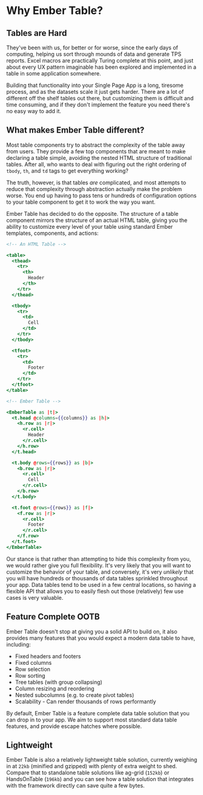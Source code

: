 # Why Ember Table?

## Tables are Hard

They've been with us, for better or for worse, since the early
days of computing, helping us sort through mounds of data and generate TPS
reports. Excel macros are practically Turing complete at this point, and just
about every UX pattern imaginable has been explored and implemented in a table
in some application somewhere.

Building that functionality into your Single Page App is a long, tiresome
process, and as the datasets scale it just gets harder. There are a lot of
different off the shelf tables out there, but customizing them is difficult and
time consuming, and if they don't implement the feature you need there's no easy
way to add it.

## What makes Ember Table different?

Most table components try to abstract the complexity of the table away from
users. They provide a few top components that are meant to make declaring a
table simple, avoiding the nested HTML structure of traditional tables. After
all, who wants to deal with figuring out the right ordering of `tbody`, `th`,
and `td` tags to get everything working?

The truth, however, is that tables _are_ complicated, and most attempts to
reduce that complexity through abstraction actually make the problem worse. You
end up having to pass tens or hundreds of configuration options to your table
component to get it to work the way you want.

Ember Table has decided to do the opposite. The structure of a table component
mirrors the structure of an actual HTML table, giving you the ability to
customize every level of your table using standard Ember templates, components,
and actions:

```hbs
<!-- An HTML Table -->

<table>
  <thead>
    <tr>
      <th>
        Header
      </th>
    </tr>
  </thead>

  <tbody>
    <tr>
      <td>
        Cell
      </td>
    </tr>
  </tbody>

  <tfoot>
    <tr>
      <td>
        Footer
      </td>
    </tr>
  </tfoot>
</table>

<!-- Ember Table -->

<EmberTable as |t|>
  <t.head @columns={{columns}} as |h|>
    <h.row as |r|>
      <r.cell>
        Header
      </r.cell>
    </h.row>
  </t.head>

  <t.body @rows={{rows}} as |b|>
    <b.row as |r|>
      <r.cell>
        Cell
      </r.cell>
    </b.row>
  </t.body>

  <t.foot @rows={{rows}} as |f|>
    <f.row as |r|>
      <r.cell>
        Footer
      </r.cell>
    </f.row>
  </t.foot>
</EmberTable>
```

Our stance is that rather than attempting to hide this complexity from you, we
would rather give you full flexibility. It's very likely that you will want to
customize the behavior of your table, and conversely, it's very _unlikely_ that
you will have hundreds or thousands of data tables sprinkled throughout your
app. Data tables tend to be used in a few central locations, so having a
flexible API that allows you to easily flesh out those (relatively) few use
cases is very valuable.

## Feature Complete OOTB

Ember Table doesn't stop at giving you a solid API to build on, it also provides
many features that you would expect a modern data table to have, including:

- Fixed headers and footers
- Fixed columns
- Row selection
- Row sorting
- Tree tables (with group collapsing)
- Column resizing and reordering
- Nested subcolumns (e.g. to create pivot tables)
- Scalability - Can render thousands of rows performantly

By default, Ember Table is a feature complete data table solution that you can
drop in to your app. We aim to support most standard data table features, and
provide escape hatches where possible.

## Lightweight

Ember Table is also a relatively lightweight table solution, currently weighing
in at `22kb` (minified and gzipped) with plenty of extra weight to shed. Compare
that to standalone table solutions like ag-grid (`152kb`) or HandsOnTable
(`196kb`) and you can see how a table solution that integrates with the
framework directly can save quite a few bytes.

